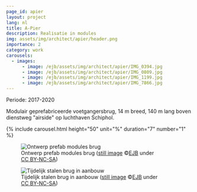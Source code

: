 ```yaml
---
page_id: apier
layout: project
lang: nl
title: A-Pier
description: Realisatie in modules
img: assets/img/architect/apier/header.png
importance: 2
category: work
carousels:
  - images:
      - image: /ejb/assets/img/architect/apier/IMG_0394.jpg
      - image: /ejb/assets/img/architect/apier/IMG_0809.jpg
      - image: /ejb/assets/img/architect/apier/IMG_1199.jpg
      - image: /ejb/assets/img/architect/apier/IMG_7866.jpg
---
```


Periode: 2017-2020

Modulair geprefabriceerde voetgangersbrug, 14 m breed, 140 m lang boven dienstweg "airside" op luchthaven Schiphol.

{% include carousel.html height="50" unit="%" duration="7" number="1" %}

<!-- inline slider -->

<div class="card mx-auto mb-3 p-3" style="max-width: 90%;">
<div class="row">
<div class="col-sm mt-3 mt-md-0">
<figure><img src='{{ "/assets/img/architect/apier/piermodulesupport.jpg" | relative_url }}' alt='Ontwerp prefab modules brug'>
<figcaption class="kleiner">Ontwerp prefab modules brug (<a prefix="dct: https://purl.org/dc/terms/" href="https://purl.org/dc/dcmitype/Image" property="dct:title" rel="dct:type">still image</a> &copy;<a prefix="cc: https://creativecommons.org/ns#" href="https://www.ebroerse.nl" property="cc:attributionName" rel="cc:attributionURL">EJB</a> under <a rel="license" href="http://creativecommons.org/licenses/by-nc-sa/4.0/">CC BY-NC-SA</a>)</figcaption></figure>
</div>
</div>
<div class="row">
<div class="col-sm mt-3 mt-md-0">
<figure><img src='{{ "/assets/img/architect/apier/IMG_0394.jpg" | relative_url }}' alt='Tijdelijk stalen brug in aanbouw'>
<figcaption class="kleiner">Tijdelijk stalen brug in aanbouw (<a prefix="dct: https://purl.org/dc/terms/" href="https://purl.org/dc/dcmitype/Image" property="dct:title" rel="dct:type">still image</a> &copy;<a prefix="cc: https://creativecommons.org/ns#" href="https://www.ebroerse.nl" property="cc:attributionName" rel="cc:attributionURL">EJB</a> under <a rel="license" href="http://creativecommons.org/licenses/by-nc-sa/4.0/">CC BY-NC-SA</a>)</figcaption></figure>
</div>
</div>
</div>
